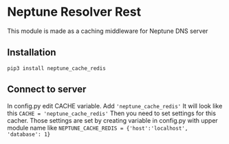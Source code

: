 # Neptune Resolver Rest
This module is made as a caching middleware for Neptune DNS server
## Installation
```pip3 install neptune_cache_redis```
## Connect to server
In config.py edit CACHE variable. Add ```'neptune_cache_redis'```
It will look like this
```CACHE = 'neptune_cache_redis'```
Then you need to set settings for this cacher. Those settings are set by creating variable in config.py with upper module name like
```NEPTUNE_CACHE_REDIS = {'host':'localhost', 'database': 1}```